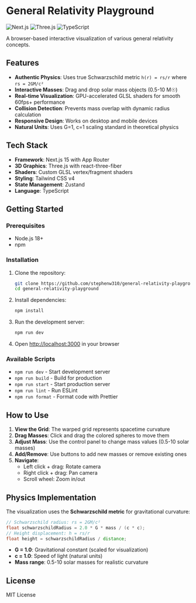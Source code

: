 # General Relativity Playground

![Next.js](https://img.shields.io/badge/Next.js-15-black) ![Three.js](https://img.shields.io/badge/Three.js-WebGL-red) ![TypeScript](https://img.shields.io/badge/TypeScript-5-blue)

A browser-based interactive visualization of various general relativity concepts.

## Features

- **Authentic Physics**: Uses true Schwarzschild metric `h(r) = rs/r` where `rs = 2GM/c²`
- **Interactive Masses**: Drag and drop solar mass objects (0.5-10 M☉)
- **Real-time Visualization**: GPU-accelerated GLSL shaders for smooth 60fps+ performance
- **Collision Detection**: Prevents mass overlap with dynamic radius calculation
- **Responsive Design**: Works on desktop and mobile devices
- **Natural Units**: Uses G=1, c=1 scaling standard in theoretical physics

## Tech Stack

- **Framework**: Next.js 15 with App Router
- **3D Graphics**: Three.js with react-three-fiber
- **Shaders**: Custom GLSL vertex/fragment shaders
- **Styling**: Tailwind CSS v4
- **State Management**: Zustand
- **Language**: TypeScript

## Getting Started

### Prerequisites

- Node.js 18+
- npm

### Installation

1. Clone the repository:

   ```bash
   git clone https://github.com/stephenw310/general-relativity-playground
   cd general-relativity-playground
   ```

2. Install dependencies:

   ```bash
   npm install
   ```

3. Run the development server:

   ```bash
   npm run dev
   ```

4. Open [http://localhost:3000](http://localhost:3000) in your browser

### Available Scripts

- `npm run dev` - Start development server
- `npm run build` - Build for production
- `npm run start` - Start production server
- `npm run lint` - Run ESLint
- `npm run format` - Format code with Prettier

## How to Use

1. **View the Grid**: The warped grid represents spacetime curvature
2. **Drag Masses**: Click and drag the colored spheres to move them
3. **Adjust Mass**: Use the control panel to change mass values (0.5-10 solar masses)
4. **Add/Remove**: Use buttons to add new masses or remove existing ones
5. **Navigate**:
   - Left click + drag: Rotate camera
   - Right click + drag: Pan camera
   - Scroll wheel: Zoom in/out

## Physics Implementation

The visualization uses the **Schwarzschild metric** for gravitational curvature:

```glsl
// Schwarzschild radius: rs = 2GM/c²
float schwarzschildRadius = 2.0 * G * mass / (c * c);
// Height displacement: h = rs/r
float height = schwarzschildRadius / distance;
```

- **G = 1.0**: Gravitational constant (scaled for visualization)
- **c = 1.0**: Speed of light (natural units)
- **Mass range**: 0.5-10 solar masses for realistic curvature

## License

MIT License
